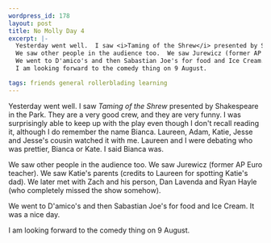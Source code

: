 ```yaml
--- 
wordpress_id: 178
layout: post
title: No Molly Day 4
excerpt: |-
  Yesterday went well.  I saw <i>Taming of the Shrew</i> presented by Shakespeare in the Park.  They are a very good crew, and they are very funny.  I was surprisingly able to keep up with the play even though I don't recall reading it, although I do remember the name Bianca.  Laureen, Adam, Katie, Jesse and Jesse's cousin watched it with me.  Laureen and I were debating who was prettier, Bianca or Kate.  I said Bianca was.<p>
  We saw other people in the audience too.  We saw Jurewicz (former AP Euro teacher).  We saw Katie's parents (credits to Laureen for spotting Katie's dad).  We later met with Zach and his person, Dan Lavenda and Ryan Hayle (who completely missed the show somehow).<p>
  We went to D'amico's and then Sabastian Joe's for food and Ice Cream.  It was a nice day.<p>
  I am looking forward to the comedy thing on 9 August.

tags: friends general rollerblading learning
---
```


Yesterday went well.  I saw <i>Taming of the Shrew</i> presented by Shakespeare in the Park.  They are a very good crew, and they are very funny.  I was surprisingly able to keep up with the play even though I don't recall reading it, although I do remember the name Bianca.  Laureen, Adam, Katie, Jesse and Jesse's cousin watched it with me.  Laureen and I were debating who was prettier, Bianca or Kate.  I said Bianca was.<p>
We saw other people in the audience too.  We saw Jurewicz (former AP Euro teacher).  We saw Katie's parents (credits to Laureen for spotting Katie's dad).  We later met with Zach and his person, Dan Lavenda and Ryan Hayle (who completely missed the show somehow).<p>
We went to D'amico's and then Sabastian Joe's for food and Ice Cream.  It was a nice day.<p>
I am looking forward to the comedy thing on 9 August.
